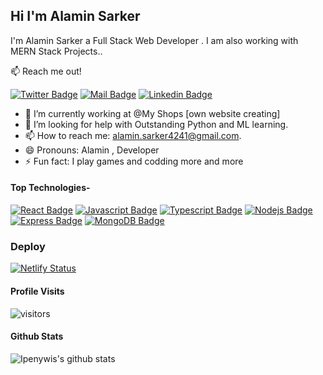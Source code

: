 ## Hi I'm Alamin Sarker
<!-- <img src="https://user-images.githubusercontent.com/1303154/88677602-1635ba80-d120-11ea-84d8-d263ba5fc3c0.gif" width="10px" alt="hi"> -->

I'm Alamin Sarker a Full Stack Web Developer . I am also working with MERN Stack Projects.. 
<!-- and Content Creator on [Youtube](https://youtube.com/coderone). I Spend most of time coding outstanding projects or recording tutorials. -->

:mailbox: Reach me out!

[![Twitter Badge](https://img.shields.io/badge/-@AlaminSarker01-1ca0f1?style=flat&labelColor=1ca0f1&logo=twitter&logoColor=white&link=https://twitter.com/AlaminSarker01)](https://twitter.com/AlaminSarker01) [![Mail Badge](https://img.shields.io/badge/-CoderOne-e74c3c?style=flat&labelColor=e74c3c&logo=youtube&logoColor=white)](https://studio.youtube.com/channel/UCIZHrlIIR1u5FE6_67mnPhA) [![Linkedin Badge](https://img.shields.io/badge/-alamin-0e76a8?style=flat&labelColor=0e76a8&logo=linkedin&logoColor=white)](https://www.linkedin.com/in/alamin-sarker-b2676522a/) 
<!-- TODO: Add last video link -->

- 🔭 I’m currently working at @My Shops [own website creating]
- 🤔 I’m looking for help with Outstanding Python and ML learning.
- 📫 How to reach me: alamin.sarker4241@gmail.com.
- 😄 Pronouns: Alamin , Developer
- ⚡ Fun fact: I play games and codding more and more 

#### Top Technologies-


[![React Badge](https://img.shields.io/badge/-React-61DBFB?style=for-the-badge&labelColor=black&logo=react&logoColor=61DBFB)](#) [![Javascript Badge](https://img.shields.io/badge/-Javascript-F0DB4F?style=for-the-badge&labelColor=black&logo=javascript&logoColor=F0DB4F)](#) [![Typescript Badge](https://img.shields.io/badge/-Typescript-007acc?style=for-the-badge&labelColor=black&logo=typescript&logoColor=007acc)](#) [![Nodejs Badge](https://img.shields.io/badge/-Nodejs-3C873A?style=for-the-badge&labelColor=black&logo=node.js&logoColor=3C873A)](#) [![Express Badge](https://img.shields.io/badge/-express-e535ab?style=for-the-badge&labelColor=black&logo=express.js&logoColor=e535ab)](#) [![MongoDB Badge](https://img.shields.io/badge/-MongoDB-e535ab?style=for-the-badge&labelColor=black&logo=mongodb.com&logoColor=#47A248)](#)



<!-- #### Bizness
- :paperclip: [My Resume/CV](https://github.com/ipenywis/ipenywis/blob/master/resumes/resume%20v1.0.pdf)
- :email: ipenywis@gmail.com -->


### Deploy 

[![Netlify Status](https://api.netlify.com/api/v1/badges/4fca9593-dff6-489a-af92-87d9865b2581/deploy-status)](https://app.netlify.com/sites/alamin-sarker-portfolio-mern-stack-developer/deploys)



#### Profile Visits 

![visitors](https://visitor-badge.glitch.me/badge?page_id=AlaminSarkerFRII.AlaminSarkerFRII)

#### Github Stats

![Ipenywis's github stats](https://github-readme-stats.vercel.app/api?username=AlaminSarkerFRII&theme=tokyonight&contribs,prs)

</details>
